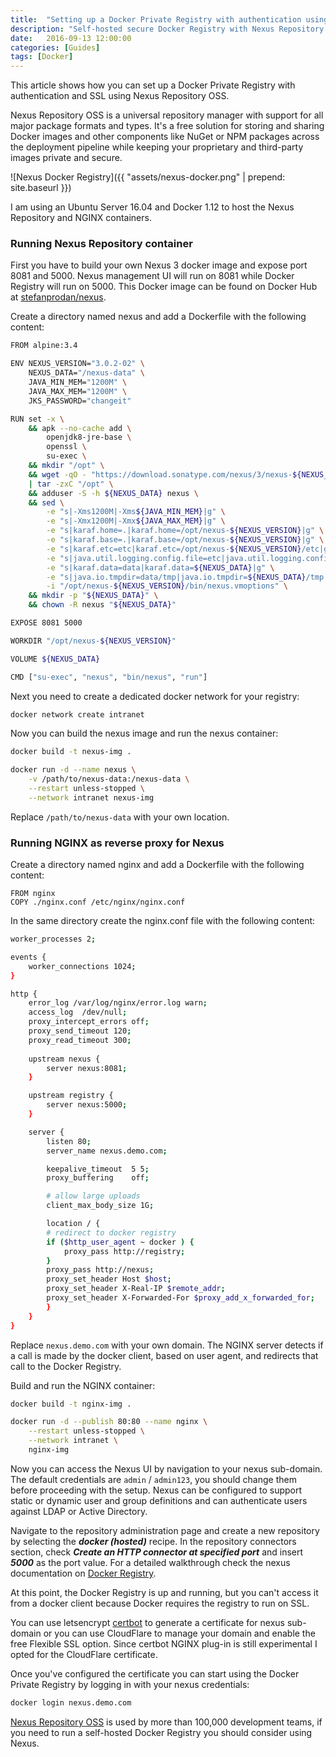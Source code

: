 ```yaml
---
title:  "Setting up a Docker Private Registry with authentication using Nexus and Nginx"
description: "Self-hosted secure Docker Registry with Nexus Repository OSS, Nginx and Docker"
date:   2016-09-13 12:00:00
categories: [Guides]
tags: [Docker]
---
```


This article shows how you can set up a Docker Private Registry with authentication and SSL using Nexus Repository OSS.

Nexus Repository OSS is a universal repository manager with support for all major package formats and types. It's a free solution for storing and sharing Docker images and other components like NuGet or NPM packages across the deployment pipeline while keeping your proprietary and third-party images private and secure.

![Nexus Docker Registry]({{ "assets/nexus-docker.png" | prepend: site.baseurl }})

I am using an Ubuntu Server 16.04 and Docker 1.12 to host the Nexus Repository and NGINX containers.

### Running Nexus Repository container

First you have to build your own Nexus 3 docker image and expose port 8081 and 5000. Nexus management UI will run on 8081 while Docker Registry will run on 5000. This Docker image can be found on Docker Hub at [stefanprodan/nexus](https://hub.docker.com/r/stefanprodan/nexus/).

Create a directory named nexus and add a Dockerfile with the following content:

```sh
FROM alpine:3.4

ENV NEXUS_VERSION="3.0.2-02" \
    NEXUS_DATA="/nexus-data" \
    JAVA_MIN_MEM="1200M" \
    JAVA_MAX_MEM="1200M" \
    JKS_PASSWORD="changeit"

RUN set -x \
    && apk --no-cache add \
        openjdk8-jre-base \
        openssl \
        su-exec \
    && mkdir "/opt" \
    && wget -qO - "https://download.sonatype.com/nexus/3/nexus-${NEXUS_VERSION}-unix.tar.gz" \
    | tar -zxC "/opt" \
    && adduser -S -h ${NEXUS_DATA} nexus \
	&& sed \
		-e "s|-Xms1200M|-Xms${JAVA_MIN_MEM}|g" \
		-e "s|-Xmx1200M|-Xmx${JAVA_MAX_MEM}|g" \
		-e "s|karaf.home=.|karaf.home=/opt/nexus-${NEXUS_VERSION}|g" \
		-e "s|karaf.base=.|karaf.base=/opt/nexus-${NEXUS_VERSION}|g" \
		-e "s|karaf.etc=etc|karaf.etc=/opt/nexus-${NEXUS_VERSION}/etc|g" \
		-e "s|java.util.logging.config.file=etc|java.util.logging.config.file=/opt/nexus-${NEXUS_VERSION}/etc|g" \
		-e "s|karaf.data=data|karaf.data=${NEXUS_DATA}|g" \
		-e "s|java.io.tmpdir=data/tmp|java.io.tmpdir=${NEXUS_DATA}/tmp|g" \
		-i "/opt/nexus-${NEXUS_VERSION}/bin/nexus.vmoptions" \
	&& mkdir -p "${NEXUS_DATA}" \
	&& chown -R nexus "${NEXUS_DATA}"

EXPOSE 8081 5000

WORKDIR "/opt/nexus-${NEXUS_VERSION}"

VOLUME ${NEXUS_DATA}

CMD ["su-exec", "nexus", "bin/nexus", "run"]
```

Next you need to create a dedicated docker network for your registry:

```sh
docker network create intranet
```

Now you can build the nexus image and run the nexus container:

```sh
docker build -t nexus-img .

docker run -d --name nexus \
    -v /path/to/nexus-data:/nexus-data \
    --restart unless-stopped \
    --network intranet nexus-img
```

Replace `/path/to/nexus-data` with your own location.

### Running NGINX as reverse proxy for Nexus

Create a directory named nginx and add a Dockerfile with the following content:

```
FROM nginx
COPY ./nginx.conf /etc/nginx/nginx.conf
```

In the same directory create the nginx.conf file with the following content:

```sh
worker_processes 2;

events { 
	worker_connections 1024; 
}

http {
	error_log /var/log/nginx/error.log warn;
	access_log  /dev/null;
	proxy_intercept_errors off;
	proxy_send_timeout 120;
	proxy_read_timeout 300;
	
	upstream nexus {
        server nexus:8081;
	}

	upstream registry {
        server nexus:5000;
	}

	server {
        listen 80;
        server_name nexus.demo.com;

        keepalive_timeout  5 5;
        proxy_buffering    off;

        # allow large uploads
        client_max_body_size 1G;

        location / {
		# redirect to docker registry
		if ($http_user_agent ~ docker ) {
			proxy_pass http://registry;
		}
		proxy_pass http://nexus;
		proxy_set_header Host $host;
		proxy_set_header X-Real-IP $remote_addr;
		proxy_set_header X-Forwarded-For $proxy_add_x_forwarded_for;
        }
    }
}

```

Replace `nexus.demo.com` with your own domain. The NGINX server detects if a call is made by the docker client, based on user agent, and redirects that call to the Docker Registry.

Build and run the NGINX container:

```sh
docker build -t nginx-img .

docker run -d --publish 80:80 --name nginx \
    --restart unless-stopped \
    --network intranet \
    nginx-img
```

Now you can access the Nexus UI by navigation to your nexus sub-domain. The default credentials are `admin` / `admin123`, you should change them before proceeding with the setup. Nexus can be configured to support static or dynamic user and group definitions and can authenticate users against LDAP or Active Directory.

Navigate to the repository administration page and create a new repository by selecting the ***docker (hosted)*** recipe. In the repository connectors section, check ***Create an HTTP connector at specified port*** and insert ***5000*** as the port value. For a detailed walkthrough check the nexus documentation on [Docker Registry](https://books.sonatype.com/nexus-book/3.0/reference/docker.html).  

At this point, the Docker Registry is up and running, but you can't access it from a docker client because Docker requires the registry to run on SSL. 

You can use letsencrypt [certbot](https://github.com/certbot/certbot) to generate a certificate for nexus sub-domain or you can use CloudFlare to manage your domain and enable the free Flexible SSL option. Since certbot NGINX plug-in is still experimental I opted for the CloudFlare certificate. 

Once you've configured the certificate you can start using the Docker Private Registry by logging in with your nexus credentials:

```sh
docker login nexus.demo.com
```

[Nexus Repository OSS](https://www.sonatype.com/nexus-repository-oss) is used by more than 100,000 development teams, if you need to run a self-hosted Docker Registry you should consider using Nexus.


 

